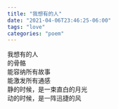 ```yaml
---
title: "我想有的人"
date: "2021-04-06T23:46:25-06:00"
tags: "love"
categories: "poem"
---
```

我想有的人\
的骨骼\
能容纳所有故事\
能激发所有通感\
静的时候，是一束直白的月光\
动的时候，是一阵迅捷的风
